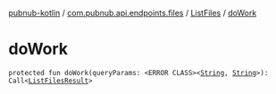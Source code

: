 [pubnub-kotlin](../../index.md) / [com.pubnub.api.endpoints.files](../index.md) / [ListFiles](index.md) / [doWork](./do-work.md)

# doWork

`protected fun doWork(queryParams: <ERROR CLASS><`[`String`](https://kotlinlang.org/api/latest/jvm/stdlib/kotlin/-string/index.html)`, `[`String`](https://kotlinlang.org/api/latest/jvm/stdlib/kotlin/-string/index.html)`>): Call<`[`ListFilesResult`](../../com.pubnub.api.models.server.files/-list-files-result/index.md)`>`
